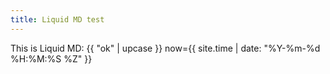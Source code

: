 ```yaml
---
title: Liquid MD test
---
```

This is Liquid MD: {{ "ok" | upcase }}  now={{ site.time | date: "%Y-%m-%d %H:%M:%S %Z" }}
